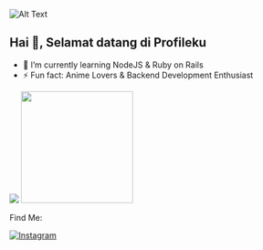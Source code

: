 ![Alt Text](https://user-images.githubusercontent.com/69864986/160632746-f60ebe1d-1d4f-4cee-b066-39892799eec8.gif)

## Hai 👋, Selamat datang di Profileku

- 🌱 I’m currently learning NodeJS & Ruby on Rails
- ⚡ Fun fact: Anime Lovers & Backend Development Enthusiast

<img src="https://github-readme-stats.vercel.app/api?username=aphrodeosubarno&theme=radical&show_icons=true" /> <img src="https://github-readme-stats.vercel.app/api/top-langs/?username=aphrodeosubarno&theme=radical&layout=compact" height="196px" />

Find Me:

<a href="https://www.instagram.com/aphrodeosubarno" target="_blank"><img src="https://img.shields.io/badge/Instagram-%23E4405F.svg?&style=flat-square&logo=instagram&logoColor=white" alt="Instagram"></a>


